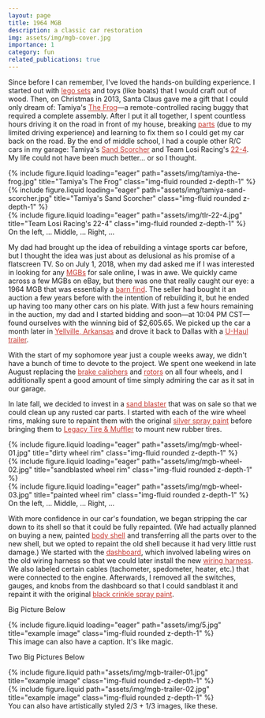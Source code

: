 ```yaml
---
layout: page
title: 1964 MGB
description: a classic car restoration
img: assets/img/mgb-cover.jpg
importance: 1
category: fun
related_publications: true
---
```


Since before I can remember, I've loved the hands-on building experience. I started out with <a href="https://www.lego.com/en-us/product/police-station-60141" style="color: #c63930">lego sets</a> and toys (like boats) that I would craft out of wood. Then, on Christmas in 2013, Santa Claus gave me a gift that I could only dream of: Tamiya's <a href="https://www.tamiya.com/english/products/58354frog/index.htm" style="color: #c63930">The Frog</a>&mdash;a remote-controlled racing buggy that required a complete assembly. After I put it all together, I spent countless hours driving it on the road in front of my house, breaking <a href="https://www.hobbytown.com/futaba-s3003-standard-servo-fut01102164-1/p608310" style="color: #c63930">parts</a> (due to my limited driving experience) and learning to fix them so I could get my car back on the road. By the end of middle school, I had a couple other R/C cars in my garage: Tamiya's <a href="https://www.tamiya.com/english/products/58452sandscorcher/index.htm" style="color: #c63930">Sand Scorcher</a> and Team Losi Racing's <a href="https://www.tlracing.com/product/1-10-22-4.0-2wd-buggy-race-kit/TLR03013.html" style="color: #c63930">22-4</a>. My life could not have been much better... or so I thought.

<div class="row">
    <div class="col-sm mt-3 mt-md-0">
        {% include figure.liquid loading="eager" path="assets/img/tamiya-the-frog.jpg" title="Tamiya's The Frog" class="img-fluid rounded z-depth-1" %}
    </div>
    <div class="col-sm mt-3 mt-md-0">
        {% include figure.liquid loading="eager" path="assets/img/tamiya-sand-scorcher.jpg" title="Tamiya's Sand Scorcher" class="img-fluid rounded z-depth-1" %}
    </div>
    <div class="col-sm mt-3 mt-md-0">
        {% include figure.liquid loading="eager" path="assets/img/tlr-22-4.jpg" title="Team Losi Racing's 22-4" class="img-fluid rounded z-depth-1" %}
    </div>
</div>
<div class="caption">
    On the left, ... Middle, ... Right, ...
</div>

My dad had brought up the idea of rebuilding a vintage sports car before, but I thought the idea was just about as delusional as his promise of a flatscreen TV. So on July 1, 2018, when my dad asked me if I was interested in looking for any <a href="https://en.wikipedia.org/wiki/MG_MGB" style="color: #c63930">MGBs</a> for sale online, I was in awe. We quickly came across a few MGBs on eBay, but there was one that really caught our eye: a 1964 MGB that was essentially a <a href="https://en.wikipedia.org/wiki/Barn_find" style="color: #c63930">barn find</a>. The seller had bought it an auction a few years before with the intention of rebuilding it, but he ended up having too many other cars on his plate. With just a few hours remaining in the auction, my dad and I started bidding and soon&mdash;at 10:04 PM CST&mdash;found ourselves with the winning bid of $2,605.65. We picked up the car a month later in <a href="https://en.wikipedia.org/wiki/Yellville,_Arkansas" style="color: #c63930">Yellville, Arkansas</a> and drove it back to Dallas with a <a href="https://www.uhaul.com/Trailers/Auto-Transport-Rental/AT/" style="color: #c63930">U-Haul trailer</a>.

With the start of my sophomore year just a couple weeks away, we didn't have a bunch of time to devote to the project. We spent one weekend in late August replacing the <a href="https://mossmotors.com/180-538-mgb-brake-caliper-pair-new" style="color: #c63930">brake caliphers</a> and <a href="https://mossmotors.com/182-118-front-brake-kit-stock" style="color: #c63930">rotors</a> on all four wheels, and I additionally spent a good amount of time simply admiring the car as it sat in our garage.

In late fall, we decided to invest in a <a href="https://skatblast.com/product/usa-940-dlx-abrasive-blast-cabinet" style="color: #c63930">sand blaster</a> that was on sale so that we could clean up any rusted car parts. I started with each of the wire wheel rims, making sure to repaint them with the original <a href="https://mossmotors.com/220-560-wire-wheel-valve-cover-spray-paint-silver" style="color: #c63930">silver spray paint</a> before bringing them to <a href="https://www.yelp.com/biz/legacy-tire-and-muffler-dallas" style="color: #c63930">Legacy Tire & Muffler</a> to mount new rubber tires.

<div class="row">
    <div class="col-sm mt-3 mt-md-0">
        {% include figure.liquid loading="eager" path="assets/img/mgb-wheel-01.jpg" title="dirty wheel rim" class="img-fluid rounded z-depth-1" %}
    </div>
    <div class="col-sm mt-3 mt-md-0">
        {% include figure.liquid loading="eager" path="assets/img/mgb-wheel-02.jpg" title="sandblasted wheel rim" class="img-fluid rounded z-depth-1" %}
    </div>
    <div class="col-sm mt-3 mt-md-0">
        {% include figure.liquid loading="eager" path="assets/img/mgb-wheel-03.jpg" title="painted wheel rim" class="img-fluid rounded z-depth-1" %}
    </div>
</div>
<div class="caption">
    On the left, ... Middle, ... Right, ...
</div>

With more confidence in our car's foundation, we began stripping the car down to its shell so that it could be fully repainted. (We had actually planned on buying a new, painted <a href="https://www.bmh-ltd.com/body-shells/mgb-roadster-body-shells" style="color: #c63930">body shell</a> and transferring all the parts over to the new shell, but we opted to repaint the old shell because it had very little rust damage.) We started with the <a href="https://mossmotors.com/mgb-103-dashboard-1962-67" style="color: #c63930">dashboard</a>, which involved labeling wires on the old wiring harness so that we could later install the new <a href="https://mossmotors.com/356-370-wiring-harness-complete-cloth" style="color: #c63930">wiring harness</a>. We also labeled certain cables (tachometer, spedometer, heater, etc.) that were connected to the engine. Afterwards, I removed all the switches, gauges, and knobs from the dashboard so that I could sandblast it and repaint it with the original <a href="https://mossmotors.com/220-570-black-wrinkle-spray-paint" style="color: #c63930">black crinkle spray paint</a>.

Big Picture Below

<div class="row">
    <div class="col-sm mt-3 mt-md-0">
        {% include figure.liquid loading="eager" path="assets/img/5.jpg" title="example image" class="img-fluid rounded z-depth-1" %}
    </div>
</div>
<div class="caption">
    This image can also have a caption. It's like magic.
</div>

Two Big Pictures Below

<div class="row justify-content-sm-center">
    <div class="col-sm mt-3 mt-md-0">
        {% include figure.liquid path="assets/img/mgb-trailer-01.jpg" title="example image" class="img-fluid rounded z-depth-1" %}
    </div>
    <div class="col-sm mt-3 mt-md-0">
        {% include figure.liquid path="assets/img/mgb-trailer-02.jpg" title="example image" class="img-fluid rounded z-depth-1" %}
    </div>
</div>
<div class="caption">
    You can also have artistically styled 2/3 + 1/3 images, like these.
</div>
